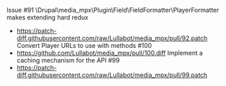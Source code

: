 Issue #91 \Drupal\media_mpx\Plugin\Field\FieldFormatter\PlayerFormatter makes extending hard redux
 * https://patch-diff.githubusercontent.com/raw/Lullabot/media_mpx/pull/92.patch
Convert Player URLs to use with methods #100
 * https://github.com/Lullabot/media_mpx/pull/100.diff
Implement a caching mechanism for the API #99
 * https://patch-diff.githubusercontent.com/raw/Lullabot/media_mpx/pull/99.patch
